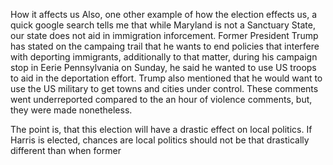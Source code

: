


How it affects us
Also, one other example of how the election effects us, a quick google search tells me that while Maryland is not a Sanctuary State, our state does not aid in immigration inforcement. Former President Trump has stated on the campaing trail that he wants to end policies that interfere with deporting immigrants, additionally to that matter, during his campaign stop in Eerie Pennsylvania on Sunday, he said he wanted to use US troops to aid in the deportation effort. Trump also mentioned that he would want to use the US military to get towns and cities under control. These comments went underreported compared to the an hour of violence comments, but, they were made nonetheless. 

The point is, that this election will have a drastic effect on local politics. If Harris is elected, chances are local politics should not be that drastically different than when former 